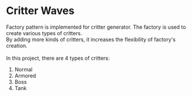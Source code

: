 # Critter Waves

Factory pattern is implemented for critter generator. The factory is used to create various types of critters. <br/>
By adding more kinds of critters, it increases the flexibility of factory's creation. <br/>
<br/>
In this project, there are 4 types of critters:
1. Normal
2. Armored
3. Boss
4. Tank
